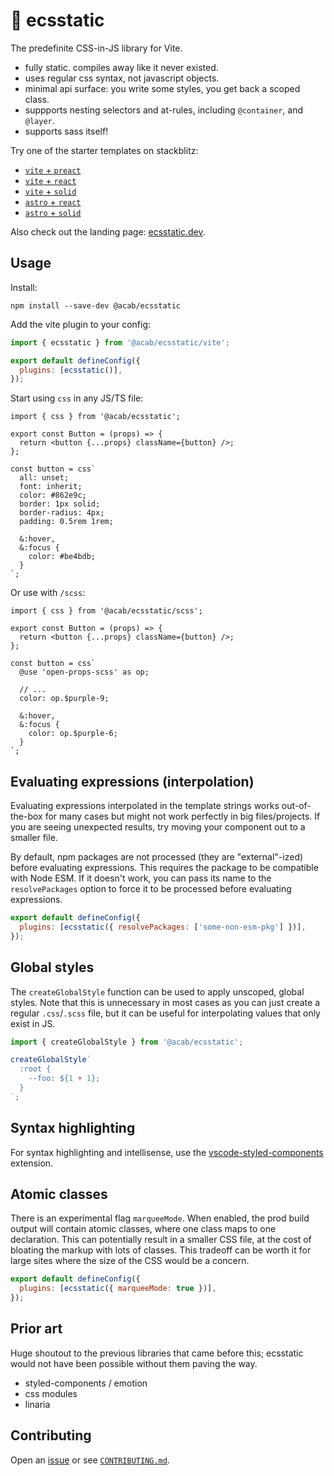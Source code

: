 # 🎈 ecsstatic

The predefinite CSS-in-JS library for Vite.

- fully static. compiles away like it never existed.
- uses regular css syntax, not javascript objects.
- minimal api surface: you write some styles, you get back a scoped class.
- suppports nesting selectors and at-rules, including `@container`, and `@layer`.
- supports sass itself!

Try one of the starter templates on stackblitz:

- [`vite` + `preact`](https://stackblitz.com/github/mayank99/ecsstatic/tree/main/demos/vite-preact?file=src%2FApp.tsx)
- [`vite` + `react`](https://stackblitz.com/github/mayank99/ecsstatic/tree/main/demos/vite-react?file=src%2FApp.tsx)
- [`vite` + `solid`](https://stackblitz.com/github/mayank99/ecsstatic/tree/main/demos/vite-solid?file=src%2FApp.tsx)
- [`astro` + `react`](https://stackblitz.com/github/mayank99/ecsstatic/tree/main/demos/astro-react?file=src%2FApp.tsx)
- [`astro` + `solid`](https://stackblitz.com/github/mayank99/ecsstatic/tree/main/demos/astro-solid?file=src%2FApp.tsx)

Also check out the landing page: [ecsstatic.dev](https://ecsstatic.dev).

## Usage

Install:

```
npm install --save-dev @acab/ecsstatic
```

Add the vite plugin to your config:

```js
import { ecsstatic } from '@acab/ecsstatic/vite';

export default defineConfig({
  plugins: [ecsstatic()],
});
```

Start using `css` in any JS/TS file:

```tsx
import { css } from '@acab/ecsstatic';

export const Button = (props) => {
  return <button {...props} className={button} />;
};

const button = css`
  all: unset;
  font: inherit;
  color: #862e9c;
  border: 1px solid;
  border-radius: 4px;
  padding: 0.5rem 1rem;

  &:hover,
  &:focus {
    color: #be4bdb;
  }
`;
```

Or use with `/scss`:

```tsx
import { css } from '@acab/ecsstatic/scss';

export const Button = (props) => {
  return <button {...props} className={button} />;
};

const button = css`
  @use 'open-props-scss' as op;

  // ...
  color: op.$purple-9;

  &:hover,
  &:focus {
    color: op.$purple-6;
  }
`;
```

## Evaluating expressions (interpolation)

Evaluating expressions interpolated in the template strings works out-of-the-box for many cases but might not work perfectly in big files/projects. If you are seeing unexpected results, try moving your component out to a smaller file.

By default, npm packages are not processed (they are "external"-ized) before evaluating expressions. This requires the package to be compatible with Node ESM. If it doesn't work, you can pass its name to the `resolvePackages` option to force it to be processed before evaluating expressions.

```js
export default defineConfig({
  plugins: [ecsstatic({ resolvePackages: ['some-non-esm-pkg'] })],
});
```

## Global styles

The `createGlobalStyle` function can be used to apply unscoped, global styles. Note that this is unnecessary in most cases as you can just create a regular `.css`/`.scss` file, but it can be useful for interpolating values that only exist in JS.

```ts
import { createGlobalStyle } from '@acab/ecsstatic';

createGlobalStyle`
  :root {
    --foo: ${1 + 1};
  }
`;
```

## Syntax highlighting

For syntax highlighting and intellisense, use the [vscode-styled-components](https://marketplace.visualstudio.com/items?itemName=styled-components.vscode-styled-components) extension.

## Atomic classes

There is an experimental flag `marqueeMode`. When enabled, the prod build output will contain atomic classes, where one class maps to one declaration. This can potentially result in a smaller CSS file, at the cost of bloating the markup with lots of classes. This tradeoff can be worth it for large sites where the size of the CSS would be a concern.

```js
export default defineConfig({
  plugins: [ecsstatic({ marqueeMode: true })],
});
```

## Prior art

Huge shoutout to the previous libraries that came before this; ecsstatic would not have been possible without them paving the way.

- styled-components / emotion
- css modules
- linaria

## Contributing

Open an [issue](https://github.com/mayank99/ecsstatic/issues) or see [`CONTRIBUTING.md`](https://github.com/mayank99/ecsstatic/blob/main/CONTRIBUTING.md).
